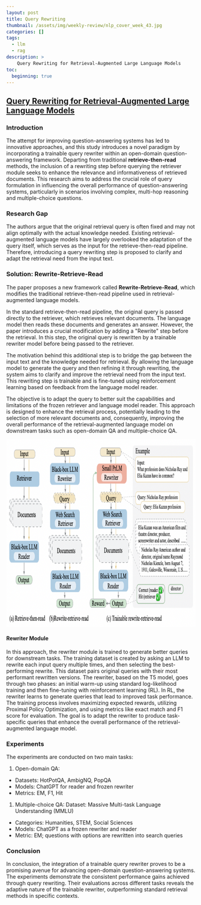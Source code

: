 ```yaml
---
layout: post
title: Query Rewriting
thumbnail: /assets/img/weekly-review/nlp_cover_week_43.jpg
categories: []
tags:
  - llm
  - rag
description: >
    Query Rewriting for Retrieval-Augmented Large Language Models
toc:
  beginning: true
---
```



## [Query Rewriting for Retrieval-Augmented Large Language Models][rewritePaper]
 

 
### Introduction

The attempt for improving question-answering systems has led to innovative approaches, and this study introduces a novel paradigm by incorporating a trainable query rewriter within an open-domain question-answering framework. Departing from traditional __retrieve-then-read__ methods, the inclusion of a rewriting step before querying the retriever module seeks to enhance the relevance and informativeness of retrieved documents. This research aims to address the crucial role of query formulation in influencing the overall performance of question-answering systems, particularly in scenarios involving complex, multi-hop reasoning and multiple-choice questions. 

### Research Gap

The authors argue that the original retrieval query is often fixed and may not align optimally with the actual knowledge needed. Existing retrieval-augmented language models have largely overlooked the adaptation of the query itself, which serves as the input for the retrieve-then-read pipeline. Therefore, introducing a query rewriting step is proposed to clarify and adapt the retrieval need from the input text.


### Solution: Rewrite-Retrieve-Read

The paper proposes a new framework called __Rewrite-Retrieve-Read__, which modifies the traditional retrieve-then-read pipeline used in retrieval-augmented language models.

In the standard retrieve-then-read pipeline, the original query is passed directly to the retriever, which retrieves relevant documents. The language model then reads these documents and generates an answer. However, the paper introduces a crucial modification by adding a "Rewrite" step before the retrieval. In this step, the original query is rewritten by a trainable rewriter model before being passed to the retriever.

The motivation behind this additional step is to bridge the gap between the input text and the knowledge needed for retrieval. By allowing the language model to generate the query and then refining it through rewriting, the system aims to clarify and improve the retrieval need from the input text. This rewriting step is trainable and is fine-tuned using reinforcement learning based on feedback from the language model reader.

The objective is to adapt the query to better suit the capabilities and limitations of the frozen retriever and language model reader. This approach is designed to enhance the retrieval process, potentially leading to the selection of more relevant documents and, consequently, improving the overall performance of the retrieval-augmented language model on downstream tasks such as open-domain QA and multiple-choice QA.


<p style="text-align:center;"><img src="/assets/img/weekly-review/rewrite_query_architecture.png" alt="The Architecture" width="850" height="500"></p>


#### Rewriter Module

In this approach, the rewriter module is trained to generate better queries for downstream tasks. The training dataset is created by asking an LLM to rewrite each input query multiple times, and then selecting the best-performing rewrite. This dataset pairs original queries with their most performant rewritten versions. The rewriter, based on the T5 model, goes through two phases: an initial warm-up using standard log-likelihood training and then fine-tuning with reinforcement learning (RL). In RL, the rewriter learns to generate queries that lead to improved task performance. The training process involves maximizing expected rewards, utilizing Proximal Policy Optimization, and using metrics like exact match and F1 score for evaluation. The goal is to adapt the rewriter to produce task-specific queries that enhance the overall performance of the retrieval-augmented language model.


### Experiments


The experiments are conducted on two main tasks:

1. Open-domain QA:
* Datasets: HotPotQA, AmbigNQ, PopQA
* Models: ChatGPT for reader and frozen rewriter
* Metrics: EM, F1, Hit

1. Multiple-choice QA: Dataset: Massive Multi-task Language Understanding (MMLU)
* Categories: Humanities, STEM, Social Sciences
* Models: ChatGPT as a frozen rewriter and reader
* Metric: EM; questions with options are rewritten into search queries

### Conclusion

In conclusion, the integration of a trainable query rewriter proves to be a promising avenue for advancing open-domain question-answering systems. The experiments demonstrate the consistent performance gains achieved through query rewriting. Their evaluations across different tasks reveals the adaptive nature of the trainable rewriter, outperforming standard retrieval methods in specific contexts. 




[rewritePaper]: https://arxiv.org/pdf/2305.14283.pdf
[rewriteSum]: /blog/2023/week-43/#query-rewriting-for-retrieval-augmented-large-language-models

